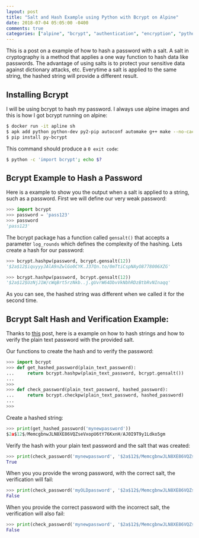 ```yaml
---
layout: post
title: "Salt and Hash Example using Python with Bcrypt on Alpine"
date: 2018-07-04 05:05:00 -0400
comments: true
categories: ["alpine", "bcrypt", "authentication", "encryption", "python", "passwords", "salt", "hashing"] 
---
```


This is a post on a example of how to hash a password with a salt. A salt in cryptography is a method that applies a one way function to hash data like passwords. The advantage of using salts is to protect your sensitive data against dictionary attacks, etc. Everytime a salt is applied to the same string, the hashed string will provide a different result.

## Installing Bcrypt

I will be using bcrypt to hash my password. I always use alpine images and this is how I got bcrypt running on alpine:

```bash
$ docker run -it apline sh
$ apk add python python-dev py2-pip autoconf automake g++ make --no-cache
$ pip install py-bcrypt
```

This command should produce a `0 exit code`:

```bash
$ python -c 'import bcrypt'; echo $?
``` 

## Bcrypt Example to Hash a Password

Here is a example to show you the output when a salt is applied to a string, such as a password. First we will define our very weak password:

```python
>>> import bcrypt
>>> password = 'pass123'
>>> password
'pass123'
```

The bcrypt package has a function called `gensalt()` that accepts a parameter `log_rounds` which defines the complexity of the hashing. Lets create a hash for our password:

```python
>>> bcrypt.hashpw(password, bcrypt.gensalt(12))
'$2a$12$iquyyyJAlA9nZwlGo0CYK.J37Qn.to/0mTtiCspNAyO8778006XZG'

>>> bcrypt.hashpw(password, bcrypt.gensalt(12))
'$2a$12$UzNjJ1W/cWqBrt5rzNkb..j.gUvrW64DbvVkNbhRDzBtbRvNInaqq'
```

As you can see, the hashed string was different when we called it for the second time.

## Bcrypt Salt Hash and Verification Example:

Thanks to [this](https://stackoverflow.com/questions/9594125/salt-and-hash-a-password-in-python) post, here is a example on how to hash strings and how to verify the plain text password with the provided salt.

Our functions to create the hash and to verify the password:

```python
>>> import bcrypt
>>> def get_hashed_password(plain_text_password):
...     return bcrypt.hashpw(plain_text_password, bcrypt.gensalt())
...
>>>
>>> def check_password(plain_text_password, hashed_password):
...     return bcrypt.checkpw(plain_text_password, hashed_password)
...
>>>
```

Create a hashed string:

```python
>>> print(get_hashed_password('mynewpassword'))
$2a$12$/MemcgbnwJLN8XE86VQZseVxopU6tY76KxnH/AJ0I9T9y1Ldko5gm
```

Verify the hash with your plain text password and the salt that was created:

```python
>>> print(check_password('mynewpassword', '$2a$12$/MemcgbnwJLN8XE86VQZseVxopU6tY76KxnH/AJ0I9T9y1Ldko5gm'))
True
```

When you you provide the wrong password, with the correct salt, the verification will fail:

```python
>>> print(check_password('myOLDpassword', '$2a$12$/MemcgbnwJLN8XE86VQZseVxopU6tY76KxnH/AJ0I9T9y1Ldko5gm'))
False
```

When you provide the correct password with the incorrect salt, the verification will also fail:

```python
>>> print(check_password('mynewpassword', '$2a$12$/MemcgbnwJLN8XE86VQZseVxopU6tY76KxnH/AJ0I9T9y1Ldko5gmX'))
False
```


